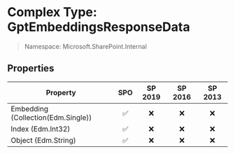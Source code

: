 # Complex Type: GptEmbeddingsResponseData

> Namespace: Microsoft.SharePoint.Internal

## Properties

Property | SPO | SP 2019 | SP 2016 | SP 2013
----------|:---:|:-------:|:-------:|:-------:
Embedding (Collection(Edm.Single)) | ✅ | ❌ | ❌ | ❌
Index (Edm.Int32) | ✅ | ❌ | ❌ | ❌
Object (Edm.String) | ✅ | ❌ | ❌ | ❌